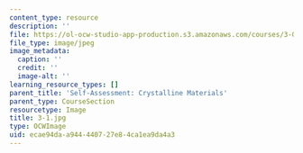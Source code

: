 ```yaml
---
content_type: resource
description: ''
file: https://ol-ocw-studio-app-production.s3.amazonaws.com/courses/3-091sc-introduction-to-solid-state-chemistry-fall-2010/ecae94daa944440727e84ca1ea9da4a3_3-1.jpg
file_type: image/jpeg
image_metadata:
  caption: ''
  credit: ''
  image-alt: ''
learning_resource_types: []
parent_title: 'Self-Assessment: Crystalline Materials'
parent_type: CourseSection
resourcetype: Image
title: 3-1.jpg
type: OCWImage
uid: ecae94da-a944-4407-27e8-4ca1ea9da4a3
---
```


